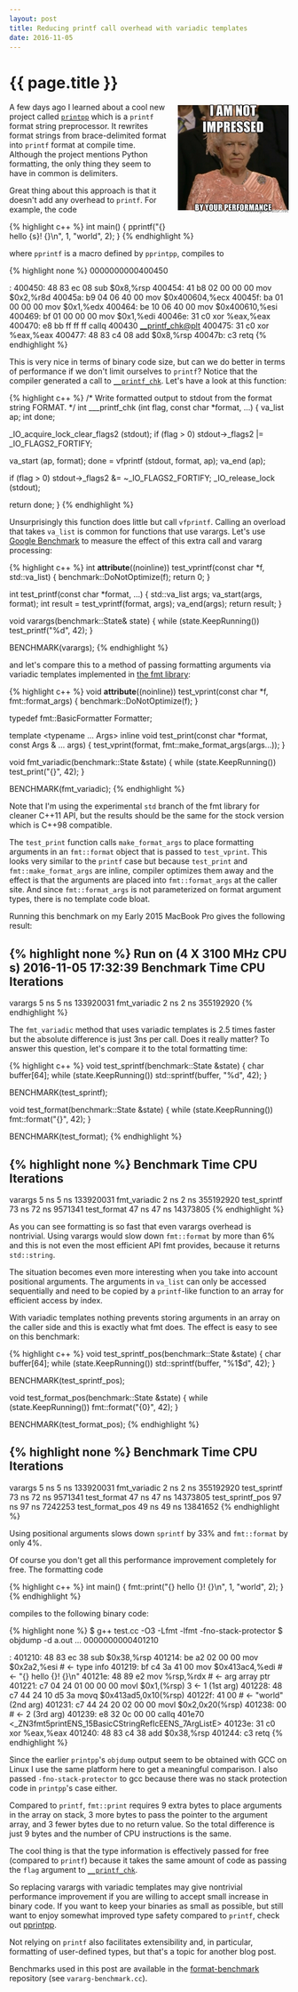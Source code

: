```yaml
---
layout: post
title: Reducing printf call overhead with variadic templates
date: 2016-11-05
---
```


{{ page.title }}
================

<div class="separator" style="clear:right; float:right; margin-left:1em; margin-bottom:1em">
  <img border="0" src="/img/performance.jpg" width="200"
       title="printf, I'm looking at you">
</div>

A few days ago I learned about a cool new project called
[`printpp`](https://github.com/tfc/pprintpp) which is a `printf` format string
preprocessor. It rewrites format strings from brace-delimited format into
`printf` format at compile time. Although the project mentions Python
formatting, the only thing they seem to have in common is delimiters.

Great thing about this approach is that it doesn't add any overhead to `printf`.
For example, the code

{% highlight c++ %}
int main() {
  pprintf("{} hello {s}! {}\n", 1, "world", 2);
}
{% endhighlight %}

where `pprintf` is a macro defined by `pprintpp`, compiles to

{% highlight none %}
0000000000400450 <main>:
  400450:       48 83 ec 08             sub    $0x8,%rsp
  400454:       41 b8 02 00 00 00       mov    $0x2,%r8d
  40045a:       b9 04 06 40 00          mov    $0x400604,%ecx
  40045f:       ba 01 00 00 00          mov    $0x1,%edx
  400464:       be 10 06 40 00          mov    $0x400610,%esi
  400469:       bf 01 00 00 00          mov    $0x1,%edi
  40046e:       31 c0                   xor    %eax,%eax
  400470:       e8 bb ff ff ff          callq  400430 <__printf_chk@plt>
  400475:       31 c0                   xor    %eax,%eax
  400477:       48 83 c4 08             add    $0x8,%rsp
  40047b:       c3                      retq
{% endhighlight %}

This is very nice in terms of binary code size, but can we do better in terms
of performance if we don't limit ourselves to `printf`? Notice that the compiler
generated a call to
[`__printf_chk`](https://github.com/lattera/glibc/blob/master/debug/printf_chk.c).
Let's have a look at this function:

{% highlight c++ %}
/* Write formatted output to stdout from the format string FORMAT.  */
int
___printf_chk (int flag, const char *format, ...)
{
  va_list ap;
  int done;

  _IO_acquire_lock_clear_flags2 (stdout);
  if (flag > 0)
    stdout->_flags2 |= _IO_FLAGS2_FORTIFY;

  va_start (ap, format);
  done = vfprintf (stdout, format, ap);
  va_end (ap);

  if (flag > 0)
    stdout->_flags2 &= ~_IO_FLAGS2_FORTIFY;
  _IO_release_lock (stdout);

  return done;
}
{% endhighlight %}

Unsurprisingly this function does little but call `vfprintf`. Calling an
overload that takes `va_list` is common for functions that use varargs. Let's
use [Google Benchmark](https://github.com/google/benchmark) to measure the
effect of this extra call and vararg processing:

{% highlight c++ %}
int __attribute__((noinline)) test_vprintf(const char *f, std::va_list) {
  benchmark::DoNotOptimize(f);
  return 0;
}

int test_printf(const char *format, ...) {
  std::va_list args;
  va_start(args, format);
  int result = test_vprintf(format, args);
  va_end(args);
  return result;
}

void varargs(benchmark::State& state) {
  while (state.KeepRunning())
    test_printf("%d", 42);
}

BENCHMARK(varargs);
{% endhighlight %}

and let's compare this to a method of passing formatting arguments via variadic
templates implemented in [the fmt library](https://github.com/fmtlib/fmt):

{% highlight c++ %}
void __attribute__((noinline)) test_vprint(const char *f,
                                           fmt::format_args) {
  benchmark::DoNotOptimize(f);
}

typedef fmt::BasicFormatter<char> Formatter;

template <typename ... Args>
inline void test_print(const char *format, const Args & ... args) {
  test_vprint(format, fmt::make_format_args<Formatter>(args...));
}

void fmt_variadic(benchmark::State &state) {
  while (state.KeepRunning())
    test_print("{}", 42);
}

BENCHMARK(fmt_variadic);
{% endhighlight %}

Note that I'm using the experimental `std` branch of the fmt library for
cleaner C++11 API, but the results should be the same for the stock version
which is C++98 compatible.

The `test_print` function calls `make_format_args`
to place formatting arguments in an `fmt::format` object that is passed to
`test_vprint`. This looks very similar to the `printf` case but because
`test_print` and `fmt::make_format_args` are inline, compiler optimizes them away
and the effect is that the arguments are placed into `fmt::format_args`
at the caller site. And since `fmt::format_args` is not parameterized on
format argument types, there is no template code bloat.

Running this benchmark on my Early 2015 MacBook Pro gives the following result:

{% highlight none %}
Run on (4 X 3100 MHz CPU s)
2016-11-05 17:32:39
Benchmark                 Time           CPU Iterations
-------------------------------------------------------
varargs                   5 ns          5 ns  133920031
fmt_variadic              2 ns          2 ns  355192920
{% endhighlight %}

The `fmt_variadic` method that uses variadic templates is 2.5 times faster but
the absolute difference is just 3ns per call. Does it really matter? To answer
this question, let's compare it to the total formatting time:

{% highlight c++ %}
void test_sprintf(benchmark::State &state) {
  char buffer[64];
  while (state.KeepRunning())
    std::sprintf(buffer, "%d", 42);
}

BENCHMARK(test_sprintf);

void test_format(benchmark::State &state) {
  while (state.KeepRunning())
    fmt::format("{}", 42);
}

BENCHMARK(test_format);
{% endhighlight %}

{% highlight none %}
Benchmark                 Time           CPU Iterations
-------------------------------------------------------
varargs                   5 ns          5 ns  133920031
fmt_variadic              2 ns          2 ns  355192920
test_sprintf             73 ns         72 ns    9571341
test_format              47 ns         47 ns   14373805
{% endhighlight %}

As you can see formatting is so fast that even varargs overhead is nontrivial.
Using varargs would slow down `fmt::format` by more than 6% and this is not
even the most efficient API fmt provides, because it returns `std::string`.

The situation becomes even more interesting when you take into account
positional arguments. The arguments in `va_list` can only be accessed
sequentially and need to be copied by a `printf`-like function to an array for
efficient access by index.

With variadic templates nothing prevents storing arguments in an array on
the caller side and this is exactly what fmt does. The effect is
easy to see on this benchmark:

{% highlight c++ %}
void test_sprintf_pos(benchmark::State &state) {
  char buffer[64];
  while (state.KeepRunning())
    std::sprintf(buffer, "%1$d", 42);
}

BENCHMARK(test_sprintf_pos);

void test_format_pos(benchmark::State &state) {
  while (state.KeepRunning())
    fmt::format("{0}", 42);
}

BENCHMARK(test_format_pos);
{% endhighlight %}

{% highlight none %}
Benchmark                 Time           CPU Iterations
-------------------------------------------------------
varargs                   5 ns          5 ns  133920031
fmt_variadic              2 ns          2 ns  355192920
test_sprintf             73 ns         72 ns    9571341
test_format              47 ns         47 ns   14373805
test_sprintf_pos         97 ns         97 ns    7242253
test_format_pos          49 ns         49 ns   13841652
{% endhighlight %}

Using positional arguments slows down `sprintf` by 33% and `fmt::format` by
only 4%.

Of course you don't get all this performance improvement completely for free.
The formatting code

{% highlight c++ %}
int main() {
  fmt::print("{} hello {}! {}\n", 1, "world", 2);
}
{% endhighlight %}

compiles to the following binary code:

{% highlight none %}
$ g++ test.cc -O3 -Lfmt -lfmt -fno-stack-protector
$ objdump -d a.out
...
0000000000401210 <main>:
  401210:       48 83 ec 38             sub    $0x38,%rsp
  401214:       be a2 02 00 00          mov    $0x2a2,%esi # <- type info
  401219:       bf c4 3a 41 00          mov    $0x413ac4,%edi
                                          # <- "{} hello {}! {}\n"
  40121e:       48 89 e2                mov    %rsp,%rdx # <- arg array ptr
  401221:       c7 04 24 01 00 00 00    movl   $0x1,(%rsp) 3 <- 1 (1st arg)
  401228:       48 c7 44 24 10 d5 3a    movq   $0x413ad5,0x10(%rsp)
  40122f:       41 00                     # <- "world" (2nd arg)
  401231:       c7 44 24 20 02 00 00    movl   $0x2,0x20(%rsp)
  401238:       00                        # <- 2 (3rd arg)
  401239:       e8 32 0c 00 00          callq  401e70 <_ZN3fmt5printENS_15BasicCStringRefIcEENS_7ArgListE>
  40123e:       31 c0                   xor    %eax,%eax
  401240:       48 83 c4 38             add    $0x38,%rsp
  401244:       c3                      retq
{% endhighlight %}

Since the earlier `printpp`'s `objdump` output seem to be obtained with GCC on
Linux I use the same platform here to get a meaningful comparison. I also
passed `-fno-stack-protector` to gcc because there was no stack protection code
in `printpp`'s case either.

Compared to `printf`, `fmt::print` requires 9 extra bytes to place arguments
in the array on stack, 3 more bytes to pass the pointer to the argument array,
and 3 fewer bytes due to no return value. So the total difference is just 9
bytes and the number of CPU instructions is the same.

The cool thing is that the type information is effectively passed for free
(compared to `printf`) because it takes the same amount of code as passing the
`flag` argument to [`__printf_chk`](http://refspecs.linuxbase.org/LSB_4.1.0/LSB-Core-generic/LSB-Core-generic/libc---printf-chk-1.html).

So replacing varargs with variadic templates may give nontrivial performance
improvement if you are willing to accept small increase in binary code.
If you want to keep your binaries as small as possible, but still want to enjoy
somewhat improved type safety compared to `printf`, check out
[pprintpp](https://github.com/tfc/pprintpp).

Not relying on `printf` also facilitates extensibility and, in particular,
formatting of user-defined types, but that's a topic for another blog post.

Benchmarks used in this post are available in the [format-benchmark](https://github.com/fmtlib/format-benchmark) repository
(see `vararg-benchmark.cc`).
